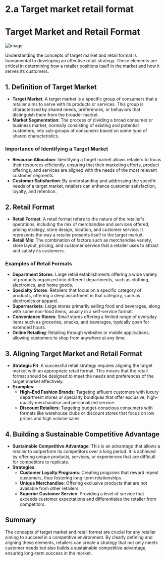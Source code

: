 # 2.a Target market retail format

# Target Market and Retail Format
![image](https://github.com/user-attachments/assets/5eb4b10d-6b3e-4a94-8986-0b2a0ab1289e)

Understanding the concepts of target market and retail format is fundamental to developing an effective retail strategy. These elements are critical in determining how a retailer positions itself in the market and how it serves its customers.

## 1. Definition of Target Market
- **Target Market**: A target market is a specific group of consumers that a retailer aims to serve with its products or services. This group is characterized by shared needs, preferences, or behaviors that distinguish them from the broader market.
- **Market Segmentation**: The process of dividing a broad consumer or business market, normally consisting of existing and potential customers, into sub-groups of consumers based on some type of shared characteristics.

### Importance of Identifying a Target Market
- **Resource Allocation**: Identifying a target market allows retailers to focus their resources efficiently, ensuring that their marketing efforts, product offerings, and services are aligned with the needs of the most relevant customer segments.
- **Customer Satisfaction**: By understanding and addressing the specific needs of a target market, retailers can enhance customer satisfaction, loyalty, and retention.

## 2. Retail Format
- **Retail Format**: A retail format refers to the nature of the retailer's operations, including the mix of merchandise and services offered, pricing strategy, store design, location, and customer service. It represents the way a retailer presents itself to the target market.
- **Retail Mix**: The combination of factors such as merchandise variety, store layout, pricing, and customer service that a retailer uses to attract and satisfy its customers.

### Examples of Retail Formats
- **Department Stores**: Large retail establishments offering a wide variety of products organized into different departments, such as clothing, electronics, and home goods.
- **Specialty Stores**: Retailers that focus on a specific category of products, offering a deep assortment in that category, such as electronics or apparel.
- **Supermarkets**: Large stores primarily selling food and beverages, along with some non-food items, usually in a self-service format.
- **Convenience Stores**: Small stores offering a limited range of everyday items such as groceries, snacks, and beverages, typically open for extended hours.
- **Online Retailing**: Retailing through websites or mobile applications, allowing customers to shop from anywhere at any time.

## 3. Aligning Target Market and Retail Format
- **Strategic Fit**: A successful retail strategy requires aligning the target market with an appropriate retail format. This means that the retail format should be designed to meet the needs and preferences of the target market effectively.
- **Examples**:
  - **High-End Fashion Brands**: Targeting affluent customers with luxury department stores or specialty boutiques that offer exclusive, high-quality merchandise and personalized service.
  - **Discount Retailers**: Targeting budget-conscious consumers with formats like warehouse clubs or discount stores that focus on low prices and high volume sales.

## 4. Building a Sustainable Competitive Advantage
- **Sustainable Competitive Advantage**: This is an advantage that allows a retailer to outperform its competitors over a long period. It is achieved by offering unique products, services, or experiences that are difficult for competitors to replicate.
- **Strategies**:
  - **Customer Loyalty Programs**: Creating programs that reward repeat customers, thus fostering long-term relationships.
  - **Unique Merchandise**: Offering exclusive products that are not available from other retailers.
  - **Superior Customer Service**: Providing a level of service that exceeds customer expectations and differentiates the retailer from competitors.

## Summary
The concepts of target market and retail format are crucial for any retailer aiming to succeed in a competitive environment. By clearly defining and aligning these elements, retailers can create a strategy that not only meets customer needs but also builds a sustainable competitive advantage, ensuring long-term success in the market.

